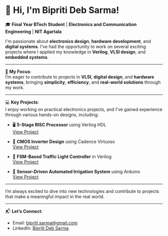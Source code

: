 # 👋 Hi, I'm Bipriti Deb Sarma!

🎓 **Final Year BTech Student** | **Electronics and Communication Engineering** | **NIT Agartala**

I'm passionate about **electronics design**, **hardware development**, and **digital systems**. I’ve had the opportunity to work on several exciting projects where I applied my knowledge in **Verilog**, **VLSI design**, and **embedded systems**.

---

🎯 **My Focus**:  
I’m eager to contribute to projects in **VLSI**, **digital design**, and **hardware systems**, bringing **simplicity**, **efficiency**, and **real-world solutions** through my work.

---

💻 **Key Projects**:  
I enjoy working on practical electronics projects, and I've gained experience through various hands-on designs, including:

- 🖥️ **5-Stage RISC Processor** using Verilog HDL  
  [View Project](https://github.com/bipriti/RISC-V_MIPS32-Processors-VerilogHDL)
  
- 🧩 **CMOS Inverter Design** using Cadence Virtuoso  
  [View Project](https://github.com/bipriti/CMOS_Inverter_Cadence-Virtuoso)
  
- 🚦 **FSM-Based Traffic Light Controller** in Verilog  
  [View Project](https://github.com/bipriti/Moore_FSM_Based_Traffic-Light-Controller_VerilogHDL)
  
- 🌱 **Sensor-Driven Automated Irrigation System** using Arduino  
  [View Project](https://github.com/bipriti/Automated-Sensor-Driven-Irrigation-ARDUINO-UNO)

---

I’m always excited to dive into new technologies and contribute to projects that make a meaningful impact in the real world.

---

📬 **Let’s Connect**:  
- Email: [bipriti.sarma@gmail.com](mailto:bipriti.sarma@gmail.com)  
- LinkedIn: [Bipriti Deb Sarma](https://www.linkedin.com/in/bipriti-deb-sarma-1a67b6230/)
